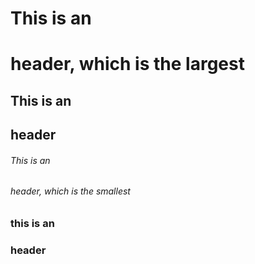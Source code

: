 # This is an <h1> header, which is the largest
## This is an <h2> header
###### This is an <h6> header, which is the smallest
### this is an <h3> header  
